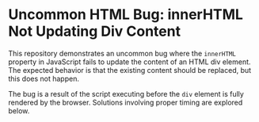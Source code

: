 # Uncommon HTML Bug: innerHTML Not Updating Div Content

This repository demonstrates an uncommon bug where the `innerHTML` property in JavaScript fails to update the content of an HTML div element. The expected behavior is that the existing content should be replaced, but this does not happen. 

The bug is a result of the script executing before the `div` element is fully rendered by the browser.  Solutions involving proper timing are explored below.